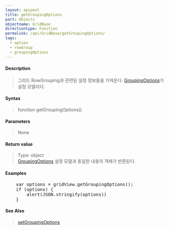 ```yaml
---
layout: apipost
title: getGroupingOptions
part: Objects
objectname: GridBase
directiontype: Function
permalink: /api/GridBase/getGroupingOptions/
tags:
  - option
  - rowGroup
  - groupingOptions
---
```



#### Description

> 그리드 RowGrouping과 관련된 설정 정보들을 가져온다. [GroupingOptions](/api/types/GroupingOptions/)가 설정 모델이다.

#### Syntax

> function getGroupingOptions()

#### Parameters

> None

#### Return value

> Type: object  
> [GroupingOptions](/api/types/GroupingOptions/) 설정 모델과 동일한 내용의 객체가 반환된다.

#### Examples 

<pre class="prettyprint">
    var options = gridView.getGroupingOptions();
    if (options) {
        alert(JSON.stringify(options))
    }
</pre>

#### See Also
>  [setGroupingOptions](/api/GridBase/setGroupingOptions)